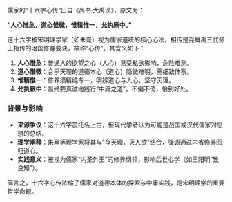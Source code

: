 儒家的“十六字心传”出自《尚书·大禹谟》，原文为：  

**“人心惟危，道心惟微，惟精惟一，允执厥中。”**  

这十六字被宋明理学家（如朱熹）视为儒家道统的核心心法，相传是尧舜禹三代圣王相传的治国修身要诀，故称“心传”。其含义如下：  

1. **人心惟危**：普通人的欲望之心（人心）易受私欲影响，危险难测。  
2. **道心惟微**：合乎天理的道德本心（道心）隐微难明，需细致体察。  
3. **惟精惟一**：修养须精纯专一，明辨道心与人心，坚守天理。  
4. **允执厥中**：最终要真诚地践行“中庸之道”，不偏不倚，恰到好处。  

### 背景与影响  
- **来源争议**：这十六字虽托名上古，但现代学者认为可能是战国或汉代儒家对思想的总结。  
- **理学阐释**：朱熹等理学家将其与“存天理，灭人欲”结合，强调通过内省修养回归道心。  
- **实践意义**：被视为儒家“内圣外王”的修养纲领，影响后世心学（如王阳明“致良知”）。  

简言之，十六字心传浓缩了儒家对道德本体的探索与中庸实践，是宋明理学的重要哲学命题。